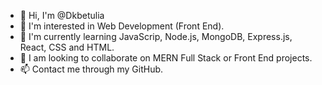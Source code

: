 - 👋 Hi, I'm @Dkbetulia
- 👀 I'm interested in Web Development (Front End).
- 🌱 I'm currently learning JavaScrip, Node.js, MongoDB, Express.js, React, CSS and HTML. 
- 💞️ I am looking to collaborate on MERN Full Stack or Front End projects.
- 📫 Contact me through my GitHub.
